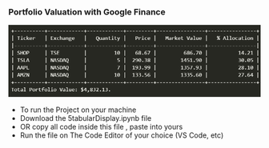 
### Portfolio Valuation with Google Finance

![](output.png)

- To run the Project on your machine
- Download the 5tabularDisplay.ipynb file
- OR copy all code inside this file , paste into yours
- Run the file on The Code Editor of your choice (VS Code, etc)